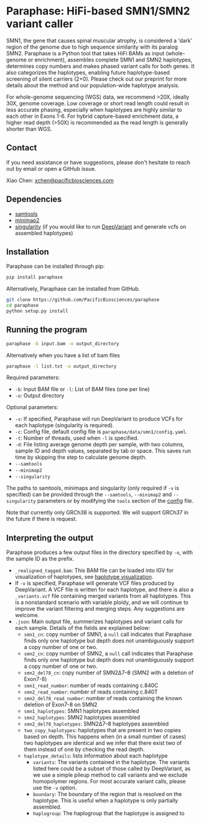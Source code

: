 # Paraphase: HiFi-based SMN1/SMN2 variant caller

SMN1, the gene that causes spinal muscular atrophy, is considered a 'dark' region of the genome due to high sequence similarity with its paralog SMN2. Paraphase is a Python tool that takes HiFi BAMs as input (whole-genome or enrichment), assembles complete SMN1 and SMN2 haplotypes, determines copy numbers and makes phased variant calls for both genes. It also categorizes the haplotypes, enabling future haplotype-based screening of silent carriers (2+0). Please check out our preprint for more details about the method and our population-wide haplotype analysis.   

For whole-genome sequencing (WGS) data, we recommend >20X, ideally 30X, genome coverage. Low coverage or short read length could result in less accurate phasing, especially when haplotypes are highly similar to each other in Exons 1-6. For hybrid capture-based enrichment data, a higher read depth (>50X) is recommended as the read length is generally shorter than WGS.

## Contact

If you need assistance or have suggestions, please don't hesitate to reach out by email or open a GitHub issue.

Xiao Chen: xchen@pacificbiosciences.com

## Dependencies

- [samtools](http://www.htslib.org/)
- [minimap2](https://github.com/lh3/minimap2)
- [singularity](https://github.com/sylabs/singularity) (if you would like to run [DeepVariant](https://github.com/google/deepvariant) and generate vcfs on assembled haplotypes)

## Installation

Paraphase can be installed through pip:
```bash
pip install paraphase
```

Alternatively, Paraphase can be installed from GitHub.
```bash
git clone https://github.com/PacificBiosciences/paraphase
cd paraphase
python setup.py install
```

## Running the program

```bash
paraphase -b input.bam -o output_directory
```

Alternatively when you have a list of bam files
```bash
paraphase -l list.txt -o output_directory
```

Required parameters:
- `-b`: Input BAM file or `-l`: List of BAM files (one per line)
- `-o`: Output directory

Optional parameters:
- `-v`: If specified, Paraphase will run DeepVariant to produce VCFs for each haplotype (singularity is required).
- `-c`: Config file, default config file is `paraphase/data/smn1/config.yaml`.
- `-t`: Number of threads, used when `-l` is specified.
- `-d`: File listing average genome depth per sample, with two columns, sample ID and depth values, separated by tab or space. This saves run time by skipping the step to calculate genome depth.
- `--samtools`
- `--minimap2`
- `--singularity`

The paths to samtools, minimaps and singularity (only required if `-v` is specified) can be provided through the `--samtools`, `--minimap2` and `--singularity` parameters or by modifying the `tools` section of the [config](paraphase/data/smn1/config.yaml) file.

Note that currently only GRCh38 is supported. We will support GRCh37 in the future if there is request.

## Interpreting the output

Paraphase produces a few output files in the directory specified by `-o`, with the sample ID as the prefix.
- `_realigned_tagged.bam`: This BAM file can be loaded into IGV for visualization of haplotypes, see [haplotype visualization](docs/visualization.md).  
- If `-v` is specified, Paraphase will generate VCF files produced by DeepVariant. A VCF file is written for each haplotype, and there is also a `_variants.vcf` file containing merged variants from all haplotypes. This is a nonstandard scenario with variable ploidy, and we will continue to improve the variant filtering and merging steps. Any suggestions are welcome.
- `.json`: Main output file, summerizes haplotypes and variant calls for each sample. Details of the fields are explained below:
  - `smn1_cn`: copy number of SMN1, a `null` call indicates that Paraphase finds only one haplotype but depth does not unambiguously support a copy number of one or two.
  - `smn2_cn`: copy number of SMN2, a `null` call indicates that Paraphase finds only one haplotype but depth does not unambiguously support a copy number of one or two.
  - `smn2_del78_cn`: copy number of SMN2Δ7–8 (SMN2 with a deletion of Exon7-8)
  - `smn1_read_number`: number of reads containing c.840C
  - `smn2_read_number`: number of reads containing c.840T
  - `smn2_del78_read_number`: number of reads containing the known deletion of Exon7-8 on SMN2
  - `smn1_haplotypes`: SMN1 haplotypes assembled
  - `smn2_haplotypes`: SMN2 haplotypes assembled
  - `smn2_del78_haplotypes`: SMN2Δ7–8 haplotypes assembled
  - `two_copy_haplotypes`: haplotypes that are present in two copies based on depth. This happens when (in a small number of cases) two haplotypes are identical and we infer that there exist two of them instead of one by checking the read depth.
  - `haplotype_details`: lists information about each haplotype 
    - `variants`: The variants contained in the haplotype. The variants listed here could be a subset of those called by DeepVariant, as we use a simple pileup method to call variants and we exclude homopolymer regions. For most accurate variant calls, please use the `-v` option.
    - `boundary`: The boundary of the region that is resolved on the haplotype. This is useful when a haplotype is only partially assembled.
    - `haplogroup`: The haplogroup that the haplotype is assigned to

